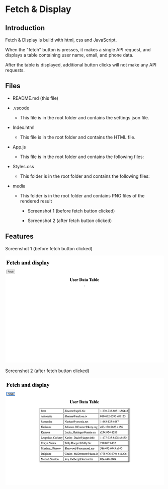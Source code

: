 # Fetch & Display



## Introduction

Fetch & Display is build with html, css and JavaScript. 

When the "fetch" button is presses, it makes a single API request, and displays a table containing user name, email, and phone data. 

After the table is displayed, additional button clicks will not make any API requests. 



## Files

- README.md (this file)

- .vscode

  - This file is in the root folder and contains the settings.json file.

- Index.html

  - This file is in the root folder and contains the HTML file.

- App.js

  - This file is in the root folder and contains the following files: 

- Styles.css

  - This folder is in the root folder and contains the following files:

- media

  - This folder is in the root folder and contains PNG files of the rendered result 

    - Screenshot 1 (before fetch button clicked)

    - Screenshot 2 (after fetch button clicked)

      

## Features

Screenshot 1 (before fetch button clicked)

![Fetch-Display-before](https://github.com/cheesehero112/Fetch-Display/raw/main/media/Fetch-Display-before.png)

Screenshot 2 (after fetch button clicked)

![Fetch-Display-after](https://github.com/cheesehero112/Fetch-Display/raw/main/media/Fetch-Display-after.png)